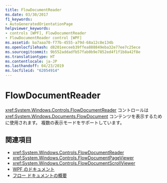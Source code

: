 ```yaml
---
title: FlowDocumentReader
ms.date: 03/30/2017
f1_keywords:
- AutoGeneratedOrientationPage
helpviewer_keywords:
- controls [WPF], FlowDocumentReader
- FlowDocumentReader control [WPF]
ms.assetid: ba7aaa70-f77b-4555-a79d-68a12c8e134b
ms.openlocfilehash: d8201eeceeb39ffea888849eba32e77ee7c25ece
ms.sourcegitcommit: 9b552addadfb57fab0b9e7852ed4f1f1b8a42f8e
ms.translationtype: HT
ms.contentlocale: ja-JP
ms.lasthandoff: 04/23/2019
ms.locfileid: "62054914"
---
```

# <a name="flowdocumentreader"></a>FlowDocumentReader
<xref:System.Windows.Controls.FlowDocumentReader> コントロールは <xref:System.Windows.Documents.FlowDocument> コンテンツを表示するために使用されます。 複数の表示モードをサポートしています。  
  
## <a name="see-also"></a>関連項目

- <xref:System.Windows.Controls.FlowDocumentReader>
- <xref:System.Windows.Controls.FlowDocumentPageViewer>
- <xref:System.Windows.Controls.FlowDocumentScrollViewer>
- [WPF のドキュメント](../advanced/documents-in-wpf.md)
- [フロー ドキュメントの概要](../advanced/flow-document-overview.md)

